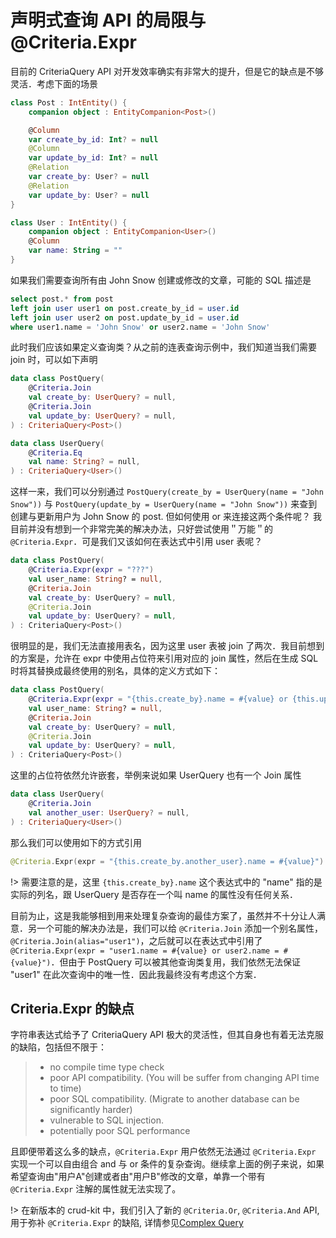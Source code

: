 # 声明式查询 API 的局限与 @Criteria.Expr
目前的 CriteriaQuery API 对开发效率确实有非常大的提升，但是它的缺点是不够灵活．考虑下面的场景
```kotlin
class Post : IntEntity() {
    companion object : EntityCompanion<Post>()

    @Column
    var create_by_id: Int? = null
    @Column
    var update_by_id: Int? = null
    @Relation
    var create_by: User? = null
    @Relation
    var update_by: User? = null
}

class User : IntEntity() {
    companion object : EntityCompanion<User>()
    @Column
    var name: String = ""
}
```
如果我们需要查询所有由 John Snow 创建或修改的文章，可能的 SQL 描述是
```sql
select post.* from post
left join user user1 on post.create_by_id = user.id
left join user user2 on post.update_by_id = user.id
where user1.name = 'John Snow' or user2.name = 'John Snow'
```
此时我们应该如果定义查询类？从之前的连表查询示例中，我们知道当我们需要 join 时，可以如下声明
```kotlin
data class PostQuery(
    @Criteria.Join
    val create_by: UserQuery? = null,
    @Criteria.Join
    val update_by: UserQuery? = null,
) : CriteriaQuery<Post>()

data class UserQuery(
    @Criteria.Eq
    val name: String? = null,
) : CriteriaQuery<User>()
```
这样一来，我们可以分别通过 `PostQuery(create_by = UserQuery(name = "John Snow"))` 与 `PostQuery(update_by = UserQuery(name = "John Snow"))` 来查到创建与更新用户为 John Snow 的 post. 但如何使用 or 来连接这两个条件呢？ 我目前并没有想到一个非常完美的解决办法，只好尝试使用＂万能＂的 `@Criteria.Expr`．可是我们又该如何在表达式中引用 user 表呢？
```kotlin
data class PostQuery(
    @Criteria.Expr(expr = "???")
    val user_name: String? = null,
    @Criteria.Join
    val create_by: UserQuery? = null,
    @Criteria.Join
    val update_by: UserQuery? = null,
) : CriteriaQuery<Post>()
```
很明显的是，我们无法直接用表名，因为这里 user 表被 join 了两次．我目前想到的方案是，允许在 expr 中使用占位符来引用对应的 join 属性，然后在生成 SQL 时将其替换成最终使用的别名，具体的定义方式如下：
```kotlin
data class PostQuery(
    @Criteria.Expr(expr = "{this.create_by}.name = #{value} or {this.update_by}.name = #{value}")
    val user_name: String? = null,
    @Criteria.Join
    val create_by: UserQuery? = null,
    @Criteria.Join
    val update_by: UserQuery? = null,
) : CriteriaQuery<Post>()
```
这里的占位符依然允许嵌套，举例来说如果 UserQuery 也有一个 Join 属性
```kotlin
data class UserQuery(
    @Criteria.Join
    val another_user: UserQuery? = null,
) : CriteriaQuery<User>()
```
那么我们可以使用如下的方式引用
```kotlin
@Criteria.Expr(expr = "{this.create_by.another_user}.name = #{value}")
```
!> 需要注意的是，这里 `{this.create_by}.name` 这个表达式中的 "name" 指的是实际的列名，跟 UserQuery 是否存在一个叫 name 的属性没有任何关系．

目前为止，这是我能够相到用来处理复杂查询的最佳方案了，虽然并不十分让人满意．另一个可能的解决办法是，我们可以给 `@Criteria.Join` 添加一个别名属性，`@Criteria.Join(alias="user1")`，之后就可以在表达式中引用了 `@Criteria.Expr(expr = "user1.name = #{value} or user2.name = #{value}")`．但由于 PostQuery 可以被其他查询类复用，我们依然无法保证 "user1" 在此次查询中的唯一性．因此我最终没有考虑这个方案．

## Criteria.Expr 的缺点
字符串表达式给予了 CriteriaQuery API 极大的灵活性，但其自身也有着无法克服的缺陷，包括但不限于：

> - no compile time type check
> - poor API compatibility. (You will be suffer from changing API time to time)
> - poor SQL compatibility. (Migrate to another database can be significantly harder)
> - vulnerable to SQL injection.
> - potentially poor SQL performance

且即便带着这么多的缺点，`@Criteria.Expr` 用户依然无法通过 `@Criteria.Expr` 实现一个可以自由组合 and 与 or 条件的复杂查询。继续拿上面的例子来说，如果希望查询由"用户A"创建或者由"用户B"修改的文章，单靠一个带有 `@Criteria.Expr` 注解的属性就无法实现了。

!> 在新版本的 crud-kit 中，我们引入了新的 `@Criteria.Or`, `@Criteria.And` API, 用于弥补 `@Criteria.Expr` 的缺陷, 详情参见[Complex Query](../articles/complex-query.md)

